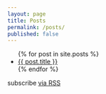 ```yaml
---
layout: page
title: Posts
permalink: /posts/
published: false
---
```


<ul>
  {% for post in site.posts %}
    <li>
      <a href="{{ post.url }}">{{ post.title }}</a>
      <!-- {{ post.excerpt }} -->
    </li>
  {% endfor %}
</ul>

<p class="rss-subscribe">subscribe <a href="{{ "/feed.xml" | prepend: site.baseurl }}">via RSS</a></p>
